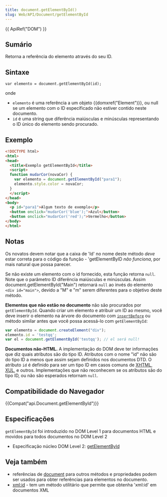 ```yaml
---
title: document.getElementById()
slug: Web/API/Document/getElementById
---
```


{{ ApiRef("DOM") }}

## Sumário

Retorna a referência do elemento através do seu ID.

## Sintaxe

```
var elemento = document.getElementById(id);
```

onde

- `elemento` é uma referência a um objeto {{domxref("Element")}}, ou null se um elemento com o ID especificado não estiver contido neste documento.
- `id` é uma string que diferência maiúsculas e minúsculas representando o ID único do elemento sendo procurado.

## Exemplo

```html
<!DOCTYPE html>
<html>
<head>
  <title>Exemplo getElementById</title>
  <script>
  function mudarCor(novaCor) {
    var elemento = document.getElementById("para1");
    elemento.style.color = novaCor;
  }
  </script>
</head>
<body>
  <p id="para1">Algum texto de exemplo</p>
  <button onclick="mudarCor('blue');">Azul</button>
  <button onclick="mudarCor('red');">Vermelho</button>
</body>
</html>
```

## Notas

Os novatos devem notar que a caixa de 'Id' no nome deste método _deve_ estar correta para o código da função - 'getElementByID _não funciona_, por mais natural que possa parecer.

Se não existe um elemento com o id fornecido, esta função retorna `null`. Note que o parâmetro ID diferência maiúsculas e minúsculas. Assim document.getElementById("Main") retornará `null` ao invés do elemento `<div id="main">`, devido a "M" e "m" serem diferentes para o objetivo deste método.

**Elementos que não estão no documento** não são procurados por `getElementById`. Quando criar um elemento e atribuir um ID ao mesmo, você deve inserir o elemento na árvore do documento com [`insertBefore`](/pt-BR/docs/DOM/Node.insertBefore) ou método similar antes que você possa acessá-lo com `getElementById`:

```js
var elemento = document.createElement("div");
elemento.id = 'testqq';
var el = document.getElementById('testqq'); // el será null!
```

**Documentos não-HTML.** A implementação do DOM deve ter informações que diz quais atributos são do tipo ID. Atributos com o nome "id" não são do tipo ID a menos que assim sejam definidos nos documentos DTD. O atributo `id` é definido para ser um tipo ID em casos comuns de [XHTML](/pt-BR/docs/XHTML), [XUL](/pt-BR/docs/XUL), e outros. Implementações que não reconhecem se os atributos são do tipo ID, ou não são esperados retornam `null`.

## Compatibilidade do Navegador

{{Compat("api.Document.getElementById")}}

## Especificações

`getElementById` foi introduzido no DOM Level 1 para documentos HTML e movidos para todos documentos no DOM Level 2

- Especificação núcleo DOM Level 2: [getElementById](http://www.w3.org/TR/DOM-Level-2-Core/core.html#ID-getElBId)

## Veja também

- referências de [document](/pt-BR/docs/DOM/document) para outros métodos e propriedades podem ser usados para obter referências para elementos no documento.
- [xml:id](/pt-BR/docs/xml/xml:id) - tem um método utilitário que permite que obtenha 'xml:id' em documentos XML

